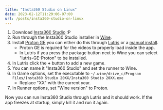 ```yaml
---
title: "Insta360 Studio on Linux"
date: 2023-02-12T11:29:06-07:00
url: /posts/insta360-studio-on-linux
---
```


1. Download [Insta360 Studio](https://www.insta360.com/download) :P
2. Run through the Insta360 Studio installer in [Wine](https://www.winehq.org/).
3. Install [Proton GE](https://github.com/GloriousEggroll/proton-ge-custom) you can either do this through [Lutris](https://lutris.net/) or a [manual install](https://github.com/GloriousEggroll/proton-ge-custom#installation).
	- Proton GE is required for the videos to properly load inside the app.
	- In Lutris if you press the package button next to Wine you can select "lutris-GE-Proton" to be installed.
4. In Lutris click the **+** button to add a new game.
5. You can name it "Insta360 Studio" and set the runner to Wine.
6. In Game options, set the executable to ``~/.wine/drive_c/Program Files/Insta360 Studio 20XX/Insta360 Studio 20XX.exe``
	- Replace "XX" with the current year.
7. In Runner options, set "Wine version" to Proton.

Now you can run Insta360 Studio through Lutris and it should work.
If the app freezes at startup, simply kill it and run it again.

